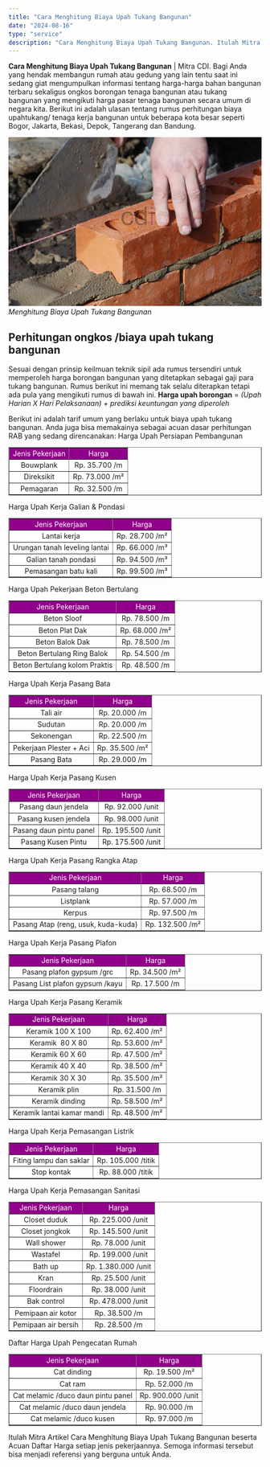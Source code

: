 ```yaml
---
title: "Cara Menghitung Biaya Upah Tukang Bangunan"
date: "2024-08-16"
type: "service"
description: "Cara Menghitung Biaya Upah Tukang Bangunan. Itulah Mitra Artikel Cara Menghitung Biaya Upah Tukang Bangunan beserta Acuan Daftar Harga setiap jenis pekerjaan..."
---
```


**Cara Menghitung Biaya Upah Tukang Bangunan** | Mitra CDI. Bagi Anda yang hendak membangun rumah atau gedung yang lain tentu saat ini sedang giat mengumpulkan informasi tentang harga-harga bahan bangunan terbaru sekaligus ongkos borongan tenaga bangunan atau tukang bangunan yang mengikuti harga pasar tenaga bangunan secara umum di negara kita. Berikut ini adalah ulasan tentang rumus perhitungan biaya upahtukang/ tenaga kerja bangunan untuk beberapa kota besar seperti Bogor, Jakarta, Bekasi, Depok, Tangerang dan Bandung.

![Menghitung Biaya Upah Tukang Bangunan](/images/blog/tukang-bangunan.jpg)
*Menghitung Biaya Upah Tukang Bangunan*

 ## Perhitungan ongkos /biaya upah tukang bangunan
    
Sesuai dengan prinsip keilmuan teknik sipil ada rumus tersendiri untuk memperoleh harga borongan bangunan yang ditetapkan sebagai gaji para tukang bangunan. Rumus berikut ini memang tak selalu diterapkan tetapi ada pula yang mengikuti rumus di bawah ini.
**Harga upah borongan** = _(Upah Harian X Hari Pelaksanaan) + prediksi keuntungan yang diperoleh_
 
Berikut ini adalah tarif umum yang berlaku untuk biaya upah tukang bangunan. Anda juga bisa memakainya sebagai acuan dasar perhitungan RAB yang sedang direncanakan:
Harga Upah Persiapan Pembangunan
<table style="text-align: center; height: auto;" border="1" width="100%" cellspacing="0" cellpadding="3"><tbody><tr><td style="text-align: center;" bgcolor="#91008a"><span style="color: #ffffff;">Jenis Pekerjaan</span></td><td style="text-align: center;" bgcolor="#91008a"><span style="color: #ffffff;">Harga</span></td></tr><tr><td style="text-align: center;" bgcolor="#FFFFFF">Bouwplank</td><td style="text-align: center;" bgcolor="#FFFFFF">Rp. 35.700 /m</td></tr><tr><td style="text-align: center;" bgcolor="#FFFFFF">Direksikit</td><td style="text-align: center;" bgcolor="#FFFFFF">Rp. 73.000 /m²</td></tr><tr><td style="text-align: center;" bgcolor="#FFFFFF">Pemagaran</td><td style="text-align: center;" bgcolor="#FFFFFF">Rp. 32.500 /m</td></tr></tbody></table>
Harga Upah Kerja Galian & Pondasi
<table style="text-align: center; height: auto;" border="1" width="100%" cellspacing="0" cellpadding="3"><tbody><tr><td style="text-align: center;" bgcolor="#91008a"><span style="color: #ffffff;">Jenis Pekerjaan</span></td><td style="text-align: center;" bgcolor="#91008a"><span style="color: #ffffff;">Harga</span></td></tr><tr><td style="text-align: center;" bgcolor="#FFFFFF">Lantai kerja</td><td style="text-align: center;" bgcolor="#FFFFFF">Rp. 28.700 /m²</td></tr><tr><td style="text-align: center;" bgcolor="#FFFFFF">Urungan tanah leveling lantai</td><td style="text-align: center;" bgcolor="#FFFFFF">Rp. 66.000 /m³</td></tr><tr><td style="text-align: center;" bgcolor="#FFFFFF">Galian tanah pondasi</td><td style="text-align: center;" bgcolor="#FFFFFF">Rp. 94.500 /m³</td></tr><tr><td style="text-align: center;" bgcolor="#FFFFFF">Pemasangan batu kali</td><td style="text-align: center;" bgcolor="#FFFFFF">Rp. 99.500 /m³</td></tr></tbody></table>
Harga Upah Pekerjaan Beton Bertulang
<table style="text-align: center; height: auto;" border="1" width="100%" cellspacing="0" cellpadding="3"><tbody><tr><td style="text-align: center;" bgcolor="#91008a"><span style="color: #ffffff;">Jenis Pekerjaan</span></td><td style="text-align: center;" bgcolor="#91008a"><span style="color: #ffffff;">Harga</span></td></tr><tr><td style="text-align: center;" bgcolor="#FFFFFF">Beton Sloof</td><td style="text-align: center;" bgcolor="#FFFFFF">Rp. 78.500 /m</td></tr><tr><td style="text-align: center;" bgcolor="#FFFFFF">Beton Plat Dak</td><td style="text-align: center;" bgcolor="#FFFFFF">Rp. 68.000 /m²</td></tr><tr><td style="text-align: center;" bgcolor="#FFFFFF">Beton Balok Dak</td><td style="text-align: center;" bgcolor="#FFFFFF">Rp. 78.500 /m</td></tr><tr><td style="text-align: center;" bgcolor="#FFFFFF">Beton Bertulang Ring Balok</td><td style="text-align: center;" bgcolor="#FFFFFF">Rp. 54.500 /m</td></tr><tr><td style="text-align: center;" bgcolor="#FFFFFF">Beton Bertulang kolom Praktis</td><td style="text-align: center;" bgcolor="#FFFFFF">Rp. 48.500 /m</td></tr></tbody></table>
Harga Upah Kerja Pasang Bata
<table style="text-align: center; height: auto;" border="1" width="100%" cellspacing="0" cellpadding="3"><tbody><tr><td style="text-align: center;" bgcolor="#91008a"><span style="color: #ffffff;">Jenis Pekerjaan</span></td><td style="text-align: center;" bgcolor="#91008a"><span style="color: #ffffff;">Harga</span></td></tr><tr><td style="text-align: center;" bgcolor="#FFFFFF">Tali air</td><td style="text-align: center;" bgcolor="#FFFFFF">Rp. 20.000 /m</td></tr><tr><td style="text-align: center;" bgcolor="#FFFFFF">Sudutan</td><td style="text-align: center;" bgcolor="#FFFFFF">Rp. 20.000 /m</td></tr><tr><td style="text-align: center;" bgcolor="#FFFFFF">Sekonengan</td><td style="text-align: center;" bgcolor="#FFFFFF">Rp. 22.500 /m</td></tr><tr><td style="text-align: center;" bgcolor="#FFFFFF">Pekerjaan Plester + Aci</td><td style="text-align: center;" bgcolor="#FFFFFF">Rp. 35.500 /m²</td></tr><tr><td style="text-align: center;" bgcolor="#FFFFFF">Pasang Bata</td><td style="text-align: center;" bgcolor="#FFFFFF">Rp. 29.000 /m</td></tr></tbody></table>
Harga Upah Kerja Pasang Kusen
<table style="text-align: center; height: auto;" border="1" width="100%" cellspacing="0" cellpadding="3"><tbody><tr><td style="text-align: center;" bgcolor="#91008a"><span style="color: #ffffff;">Jenis Pekerjaan</span></td><td style="text-align: center;" bgcolor="#91008a"><span style="color: #ffffff;">Harga</span></td></tr><tr><td style="text-align: center;" bgcolor="#FFFFFF">Pasang daun jendela</td><td style="text-align: center;" bgcolor="#FFFFFF">Rp. 92.000 /unit</td></tr><tr><td style="text-align: center;" bgcolor="#FFFFFF">Pasang kusen jendela</td><td style="text-align: center;" bgcolor="#FFFFFF">Rp. 98.000 /unit</td></tr><tr><td style="text-align: center;" bgcolor="#FFFFFF">Pasang daun pintu panel</td><td style="text-align: center;" bgcolor="#FFFFFF">Rp. 195.500 /unit</td></tr><tr><td style="text-align: center;" bgcolor="#FFFFFF">Pasang Kusen Pintu</td><td style="text-align: center;" bgcolor="#FFFFFF">Rp. 175.500 /unit</td></tr></tbody></table>
Harga Upah Kerja Pasang Rangka Atap
<table style="text-align: center; height: auto;" border="1" width="100%" cellspacing="0" cellpadding="3"><tbody><tr><td style="text-align: center;" bgcolor="#91008a"><span style="color: #ffffff;">Jenis Pekerjaan</span></td><td style="text-align: center;" bgcolor="#91008a"><span style="color: #ffffff;">Harga</span></td></tr><tr><td style="text-align: center;" bgcolor="#FFFFFF">Pasang talang</td><td style="text-align: center;" bgcolor="#FFFFFF">Rp. 68.500 /m</td></tr><tr><td style="text-align: center;" bgcolor="#FFFFFF">Listplank</td><td style="text-align: center;" bgcolor="#FFFFFF">Rp. 57.000 /m</td></tr><tr><td style="text-align: center;" bgcolor="#FFFFFF">Kerpus</td><td style="text-align: center;" bgcolor="#FFFFFF">Rp. 97.500 /m</td></tr><tr><td style="text-align: center;" bgcolor="#FFFFFF">Pasang Atap (reng, usuk, kuda-kuda)</td><td style="text-align: center;" bgcolor="#FFFFFF">Rp. 132.500 /m²</td></tr></tbody></table>
Harga Upah Kerja Pasang Plafon
<table style="text-align: center; height: auto;" border="1" width="100%" cellspacing="0" cellpadding="3"><tbody><tr><td style="text-align: center;" bgcolor="#91008a"><span style="color: #ffffff;">Jenis Pekerjaan</span></td><td style="text-align: center;" bgcolor="#91008a"><span style="color: #ffffff;">Harga</span></td></tr><tr><td style="text-align: center;" bgcolor="#FFFFFF">Pasang plafon gypsum /grc</td><td style="text-align: center;" bgcolor="#FFFFFF">Rp. 34.500 /m²</td></tr><tr><td style="text-align: center;" bgcolor="#FFFFFF">Pasang List plafon gypsum /kayu</td><td style="text-align: center;" bgcolor="#FFFFFF">Rp. 17.500 /m</td></tr></tbody></table>
Harga Upah Kerja Pasang Keramik
<table style="text-align: center; height: auto;" border="1" width="100%" cellspacing="0" cellpadding="3"><tbody><tr><td style="text-align: center;" bgcolor="#91008a"><span style="color: #ffffff;">Jenis Pekerjaan</span></td><td style="text-align: center;" bgcolor="#91008a"><span style="color: #ffffff;">Harga</span></td></tr><tr><td style="text-align: center;" bgcolor="#FFFFFF">Keramik 100 X 100</td><td style="text-align: center;" bgcolor="#FFFFFF">Rp. 62.400 /m²</td></tr><tr><td style="text-align: center;" bgcolor="#FFFFFF">Keramik&nbsp; 80 X 80</td><td style="text-align: center;" bgcolor="#FFFFFF">Rp. 53.600 /m²</td></tr><tr><td style="text-align: center;" bgcolor="#FFFFFF">Keramik 60 X 60</td><td style="text-align: center;" bgcolor="#FFFFFF">Rp. 47.500 /m²</td></tr><tr><td style="text-align: center;" bgcolor="#FFFFFF">Keramik 40 X 40</td><td style="text-align: center;" bgcolor="#FFFFFF">Rp. 38.500 /m²</td></tr><tr><td style="text-align: center;" bgcolor="#FFFFFF">Keramik 30 X 30</td><td style="text-align: center;" bgcolor="#FFFFFF">Rp. 35.500 /m²</td></tr><tr><td style="text-align: center;" bgcolor="#FFFFFF">Keramik plin</td><td style="text-align: center;" bgcolor="#FFFFFF">Rp. 31.500 /m</td></tr><tr><td style="text-align: center;" bgcolor="#FFFFFF">Keramik dinding</td><td style="text-align: center;" bgcolor="#FFFFFF">Rp. 58.500 /m²</td></tr><tr><td style="text-align: center;" bgcolor="#FFFFFF">Keramik lantai kamar mandi</td><td style="text-align: center;" bgcolor="#FFFFFF">Rp. 48.500 /m²</td></tr></tbody></table>
Harga Upah Kerja Pemasangan Listrik
<table style="text-align: center; height: auto;" border="1" width="100%" cellspacing="0" cellpadding="3"><tbody><tr><td style="text-align: center;" bgcolor="#91008a"><span style="color: #ffffff;">Jenis Pekerjaan</span></td><td style="text-align: center;" bgcolor="#91008a"><span style="color: #ffffff;">Harga</span></td></tr><tr><td style="text-align: center;" bgcolor="#FFFFFF">Fiting lampu dan saklar</td><td style="text-align: center;" bgcolor="#FFFFFF">Rp. 105.000 /titik</td></tr><tr><td style="text-align: center;" bgcolor="#FFFFFF">Stop kontak</td><td style="text-align: center;" bgcolor="#FFFFFF">Rp. 88.000 /titik</td></tr></tbody></table>
Harga Upah Kerja Pemasangan Sanitasi
<table style="text-align: center; height: auto;" border="1" width="100%" cellspacing="0" cellpadding="3"><tbody><tr><td style="text-align: center;" bgcolor="#91008a"><span style="color: #ffffff;">Jenis Pekerjaan</span></td><td style="text-align: center;" bgcolor="#91008a"><span style="color: #ffffff;">Harga</span></td></tr><tr><td style="text-align: center;" bgcolor="#FFFFFF">Closet duduk</td><td style="text-align: center;" bgcolor="#FFFFFF">Rp. 225.000 /unit</td></tr><tr><td style="text-align: center;" bgcolor="#FFFFFF">Closet jongkok</td><td style="text-align: center;" bgcolor="#FFFFFF">Rp. 145.500 /unit</td></tr><tr><td style="text-align: center;" bgcolor="#FFFFFF">Wall shower</td><td style="text-align: center;" bgcolor="#FFFFFF">Rp. 78.000 /unit</td></tr><tr><td style="text-align: center;" bgcolor="#FFFFFF">Wastafel</td><td style="text-align: center;" bgcolor="#FFFFFF">Rp. 199.000 /unit</td></tr><tr><td style="text-align: center;" bgcolor="#FFFFFF">Bath up</td><td style="text-align: center;" bgcolor="#FFFFFF">Rp. 1.380.000 /unit</td></tr><tr><td style="text-align: center;" bgcolor="#FFFFFF">Kran</td><td style="text-align: center;" bgcolor="#FFFFFF">Rp. 25.500 /unit</td></tr><tr><td style="text-align: center;" bgcolor="#FFFFFF">Floordrain</td><td style="text-align: center;" bgcolor="#FFFFFF">Rp. 38.000 /unit</td></tr><tr><td style="text-align: center;" bgcolor="#FFFFFF">Bak control</td><td style="text-align: center;" bgcolor="#FFFFFF">Rp. 478.000 /unit</td></tr><tr><td style="text-align: center;" bgcolor="#FFFFFF">Pemipaan air kotor</td><td style="text-align: center;" bgcolor="#FFFFFF">Rp. 38.500 /m</td></tr><tr><td style="text-align: center;" bgcolor="#FFFFFF">Pemipaan air bersih</td><td style="text-align: center;" bgcolor="#FFFFFF">Rp. 28.500 /m</td></tr></tbody></table>
Daftar Harga Upah Pengecatan Rumah
<table style="text-align: center; height: auto;" border="1" width="100%" cellspacing="0" cellpadding="3"><tbody><tr><td style="text-align: center;" bgcolor="#91008a"><span style="color: #ffffff;">Jenis Pekerjaan</span></td><td style="text-align: center;" bgcolor="#91008a"><span style="color: #ffffff;">Harga</span></td></tr><tr><td style="text-align: center;" bgcolor="#FFFFFF">Cat dinding</td><td style="text-align: center;" bgcolor="#FFFFFF">Rp. 19.500 /m²</td></tr><tr><td style="text-align: center;" bgcolor="#FFFFFF">Cat ram</td><td style="text-align: center;" bgcolor="#FFFFFF">Rp. 52.000 /m</td></tr><tr><td style="text-align: center;" bgcolor="#FFFFFF">Cat melamic /duco daun pintu panel</td><td style="text-align: center;" bgcolor="#FFFFFF">Rp. 900.000 /unit</td></tr><tr><td style="text-align: center;" bgcolor="#FFFFFF">Cat melamic /duco daun jendela</td><td style="text-align: center;" bgcolor="#FFFFFF">Rp. 90.000 /m</td></tr><tr><td style="text-align: center;" bgcolor="#FFFFFF">Cat melamic /duco kusen</td><td style="text-align: center;" bgcolor="#FFFFFF">Rp. 97.000 /m</td></tr></tbody></table>
Itulah Mitra Artikel Cara Menghitung Biaya Upah Tukang Bangunan beserta Acuan Daftar Harga setiap jenis pekerjaannya. Semoga informasi tersebut bisa menjadi referensi yang berguna untuk Anda.

